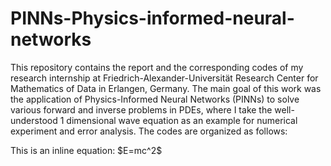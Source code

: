 # PINNs-Physics-informed-neural-networks

This repository contains the report and the corresponding codes of my research internship at Friedrich-Alexander-Universität Research Center for Mathematics of Data in Erlangen, Germany. The main goal of this work was the application of Physics-Informed Neural Networks (PINNs) to solve various forward and inverse problems in PDEs, where I take the well-understood 1 dimensional wave equation as an example for numerical experiment and error analysis. The codes are organized as follows: 

This is an inline equation: \$E=mc^2\$


